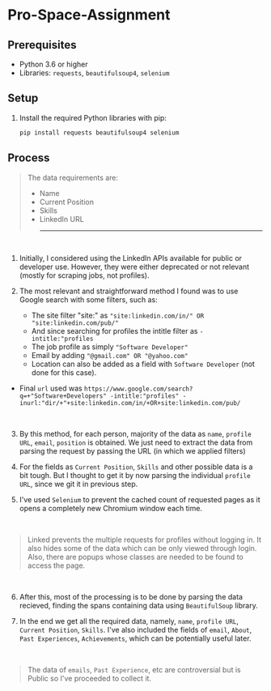 # Pro-Space-Assignment

## Prerequisites

- Python 3.6 or higher
- Libraries: `requests`, `beautifulsoup4`, `selenium`

## Setup

1. Install the required Python libraries with pip:

    ```bash
    pip install requests beautifulsoup4 selenium
    ```

## Process

> The data requirements are:
> - Name
> - Current Position
> - Skills
> - LinkedIn URL
>    ___

<br>

1. Initially, I considered using the LinkedIn APIs available for public or developer use. However, they were either deprecated or not relevant (mostly for scraping jobs, not profiles).

2. The most relevant and straightforward method I found was to use Google search with some filters, such as:

    - The site filter "site:" as `"site:linkedin.com/in/" OR "site:linkedin.com/pub/"`
    - And since searching for profiles the intitle filter as `-intitle:"profiles`
    - The job profile as simply `"Software Developer"`
    - Email by adding `"@gmail.com" OR "@yahoo.com"`
    - Location can also be added as a field with `Software Developer` (not done for this case).

- Final `url` used was `https://www.google.com/search?q=+"Software+Developers" -intitle:"profiles" -inurl:"dir/+"+site:linkedin.com/in/+OR+site:linkedin.com/pub/`

<br>

3. By this method, for each person, majority of the data as `name`, `profile URL`, `email`, `position` is obtained. We just need to extract the data from parsing the request by passing the URL (in which we applied filters)


4. For the fields as `Current Position`, `Skills` and other possible data is a bit tough. But I thought to get it by now parsing the individual `profile URL`, since we git it in previous step.

5. I've used `Selenium` to prevent the cached count of requested pages as it opens a completely new Chromium window each time.

<br>

> Linked prevents the multiple requests for profiles without logging in. It also hides some of the data which can be only viewed through login. Also, there are popups whose classes are needed to be found to access the page. 

<br>

6. After this, most of the processing is to be done by parsing the data recieved, finding the spans containing data using `BeautifulSoup` library.

7. In the end we get all the required data, namely, `name`, `profile URL`, `Current Position`, `Skills`. I've also included the fields of `email`, `About`, `Past Experiences`, `Achievements`, which can be potentially useful later.

<br>

> The data of `emails`, `Past Experience`, etc are controversial but is Public so I've proceeded to collect it.